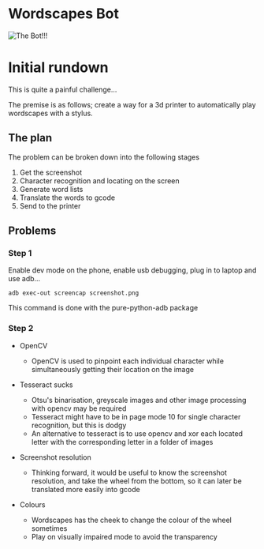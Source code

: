 # Wordscapes Bot

![The Bot!!!](./video.gif)

# Initial rundown

This is quite a painful challenge...

The premise is as follows; create a way for a 3d printer to automatically play wordscapes with a stylus.

## The plan

The problem can be broken down into the following stages

1. Get the screenshot
2. Character recognition and locating on the screen
3. Generate word lists
4. Translate the words to gcode
5. Send to the printer


## Problems

### Step 1

Enable dev mode on the phone, enable usb debugging, plug in to laptop and use adb...

```
adb exec-out screencap screenshot.png
```

This command is done with the pure-python-adb package

### Step 2

- OpenCV
    - OpenCV is used to pinpoint each individual character while simultaneously getting their location on the image

- Tesseract sucks
    - Otsu's binarisation, greyscale images and other image processing with opencv may be required
    - Tesseract might have to be in page mode 10 for single character recognition, but this is dodgy
    - An alternative to tesseract is to use opencv and xor each located letter with the corresponding letter in a folder of images

- Screenshot resolution
    - Thinking forward, it would be useful to know the screenshot resolution, and take the wheel from the bottom, so it can later be translated more easily into gcode

- Colours
    - Wordscapes has the cheek to change the colour of the wheel sometimes
    - Play on visually impaired mode to avoid the transparency
